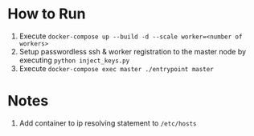 # How to Run
1. Execute `docker-compose up --build -d --scale worker=<number of workers>`
1. Setup passwordless ssh & worker registration to the master node by executing `python inject_keys.py`
1. Execute `docker-compose exec master ./entrypoint master`

# Notes
1. Add container to ip resolving statement to `/etc/hosts`
